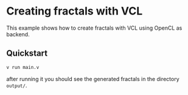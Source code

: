 # Creating fractals with VCL

This example shows how to create fractals with VCL using OpenCL as backend.

## Quickstart

```bash
v run main.v
```

after running it you should see the generated fractals in the directory `output/`.

